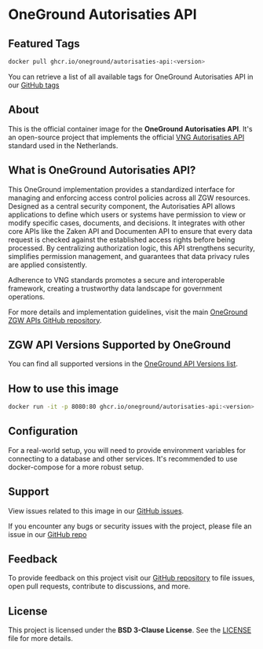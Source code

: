 # OneGround Autorisaties API

## Featured Tags

 ```bash
 docker pull ghcr.io/oneground/autorisaties-api:<version>
 ```

You can retrieve a list of all available tags for OneGround Autorisaties API in our [GitHub tags](https://github.com/OneGround/ZGW-APIs/tags)

## About

This is the official container image for the **OneGround Autorisaties API**. It's an open-source project that implements the official [VNG Autorisaties API](https://vng-realisatie.github.io/gemma-zaken/standaard/autorisaties) standard used in the Netherlands.

## What is OneGround Autorisaties API?

This OneGround implementation provides a standardized interface for managing and enforcing access control policies across all ZGW resources. Designed as a central security component, the Autorisaties API allows applications to define which users or systems have permission to view or modify specific cases, documents, and decisions. It integrates with other core APIs like the Zaken API and Documenten API to ensure that every data request is checked against the established access rights before being processed. By centralizing authorization logic, this API strengthens security, simplifies permission management, and guarantees that data privacy rules are applied consistently.

Adherence to VNG standards promotes a secure and interoperable framework, creating a trustworthy data landscape for government operations.

For more details and implementation guidelines, visit the main [OneGround ZGW APIs GitHub repository](https://github.com/OneGround/ZGW-APIs).

## ZGW API Versions Supported by OneGround

You can find all supported versions in the [OneGround API Versions list](https://dev.oneground.nl/docs/api-versions).

## How to use this image

```bash
docker run -it -p 8080:80 ghcr.io/oneground/autorisaties-api:<version>
```

## Configuration

For a real-world setup, you will need to provide environment variables for connecting to a database and other services. It's recommended to use docker-compose for a more robust setup.

## Support

View issues related to this image in our [GitHub issues](https://github.com/OneGround/ZGW-APIs/issues).

If you encounter any bugs or security issues with the project, please file an issue in our [GitHub repo](https://github.com/OneGround/ZGW-APIs/issues/new/choose)

## Feedback

To provide feedback on this project visit our [GitHub repository](https://github.com/OneGround/ZGW-APIs) to file issues, open pull requests, contribute to discussions, and more.

## License

This project is licensed under the **BSD 3-Clause License**. See the [LICENSE](https://github.com/OneGround/ZGW-APIs/blob/main/LICENSE) file for more details.
